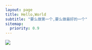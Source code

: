 ```yaml
---
layout: page
title: Hello,World
subtitle: "要么做第一个,要么做最好的一个"
sitemap:
  priority: 0.9
---
```


<img src="{{ '/assets/img/pudhina.jpg' | prepend: site.baseurl }}" id="about-img">

<div id="describe-text">
	<p></p>
	<p> <strong> <a href="https://github.com/knhash/Pudhina"></a> </strong></p>
</div>